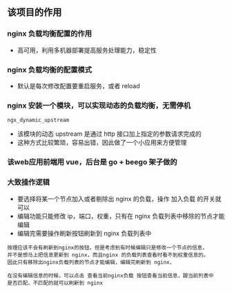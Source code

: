 ## 该项目的作用

### nginx 负载均衡配置的作用
- 高可用，利用多机器部署提高服务处理能力，稳定性

### nginx 负载均衡的配置模式
- 默认是每次修改配置要重启服务，或者 reload

### nginx 安装一个模块，可以实现动态的负载均衡，无需停机
```
ngx_dynamic_upstream
```
- 该模块的动态 upstream 是通过 http 接口加上指定的参数请求完成的
- 这种方式比较繁琐，容易出错，因此做了一个小应用来方便管理

### 该web应用前端用 vue，后台是 go + beego 架子做的

### 大致操作逻辑
- 要选择将某一个节点加入或者剔除出 nginx 的负载，操作 加入负载 的开关就可以
- 编辑功能只能修改 ip，端口，权重，只有在 nginx 负载列表中移除的节点才能编辑
- 编辑完需要操作刷新按钮刷新到 nginx 负载列表中
```
按理应该不会有刷新到nginx的按钮，但是考虑到有时候编辑只是修改一个节点的信息，
并不是想马上把信息更新到 nginx，而且nginx 的负载列表查看时看不到权重信息的。
因此只有移除出nginx负载列表的节点才能编辑，编辑完刷新到 nginx，

在没有编辑信息的时候，可以点击 查看当前nginx负载 按钮查看当前信息，跟当前列表中
是否匹配，不匹配的就可以刷新到 nginx
```
